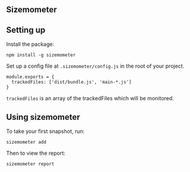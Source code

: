 ## Sizemometer

## Setting up

Install the package:

```
npm install -g sizemometer
```

Set up a config file at `.sizemometer/config.js` in the root of your project.

```
module.exports = {
  trackedFiles: ['dist/bundle.js', 'main-*.js']
}
```

`trackedFiles` is an array of the trackedFiles which will be monitored.

## Using sizemometer

To take your first snapshot, run:

```
sizemometer add
```

Then to view the report:

```
sizemometer report
```


